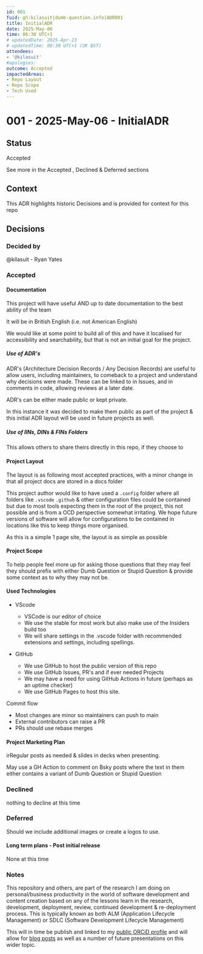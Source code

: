 ```yaml
---
id: 001
fuid: gh:kilasuit|dumb-question.info|ADR001
title: InitialADR
date: 2025-May-06
time: 06:30 UTC+1
# updatedDate: 2025-Apr-23
# updatedTime: 00:30 UTC+1 (UK BST)
attendees: 
- '@kilasuit'
#apologies:
outcome: Accepted
impactedAreas: 
- Repo Layout
- Repo Scope
- Tech Used
---
```

<!-- markdownlint-disable MD025 -->
# 001 - 2025-May-06 - InitialADR

## Status

Accepted 

See more in the Accepted , Declined & Deferred sections

## Context

This ADR highlights historic Decisions and is provided for context for this repo

## Decisions

### Decided by

@kilasuit - Ryan Yates

### Accepted

#### Documentation

This project will have useful AND up to date documentation to the best ability of the team

It will be in British English (i.e. not American English)

We would like at some point to build all of this and have it localised for accessibility and searchability, but that is not an initial goal for the project.

##### Use of ADR's

ADR's (Architecture Decision Records / Any Decision Records) are useful to allow users, including maintainers, to comeback to a project and understand why decisions were made. These can be linked to in Issues, and in comments in  code, allowing reviews at a later date.

ADR's can be either made public or kept private.

In this instance it was decided to make them public as part of the project & this initial ADR layout will be used in future projects as well.

##### Use of IINs, DINs & FINs Folders

This allows others to share theirs directly in this repo, if they choose to

#### Project Layout

The layout is as following most accepted practices, with a minor change in that all project docs are stored in a docs folder

This project author would like to have used a `.config` folder where all folders like `.vscode` `.github` & other configuration files could be contained but due to most tools expecting them in the root of the project, this not possible and is from a OCD perspective somewhat irritating. We hope future versions of software will allow for configurations to be contained in locations like this to keep things more organised.

As this is a simple 1 page site, the layout is as simple as possible 

#### Project Scope

To help people feel more up for asking those questions that they may feel they should prefix with either Dumb Question or Stupid Question & provide some context as to why they may not be.

#### Used Technologies

- VScode
  - VSCode is our editor of choice
  - We use the stable for most work but also make use of the Insiders build too
  - We will share settings in the .vscode folder with recommended extensions and settings, including spellings.

- GitHub
  - We use GitHub to host the public version of this repo
  - We use GitHub Issues, PR's and if ever needed Projects
  - We may have a need for using GitHub Actions in future (perhaps as an uptime checker)
  - We use GitHub Pages to host this site.
  
Commit flow
- Most changes are minor so maintainers can push to main
- External contributors can raise a PR
- PRs should use rebase merges


#### Project Marketing Plan

irRegular posts as needed & slides in decks when presenting.

May use a GH Action to comment on Bsky posts where the text in them either contains a variant of Dumb Question or Stupid Question 

### Declined

nothing to decline at this time

### Deferred

Should we include additional images or create a logos to use.

#### Long term plans - Post initial release

None at this time

### Notes

This repository and others, are part of the research I am doing on personal/business productivity in the world of software development and content creation based on any of the lessons learn in the research, development, deployment, review, continued development & re-deployment process. This is typically known as both ALM (Application Lifecycle Management) or SDLC (Software Development Lifecycle Management)

This will in time be publish and linked to my [public ORCiD profile](https://orcid.org/0009-0009-6030-3517) and will allow for [blog posts](https://blog.kilasuit.org) as well as a number of future presentations on this wider topic.
